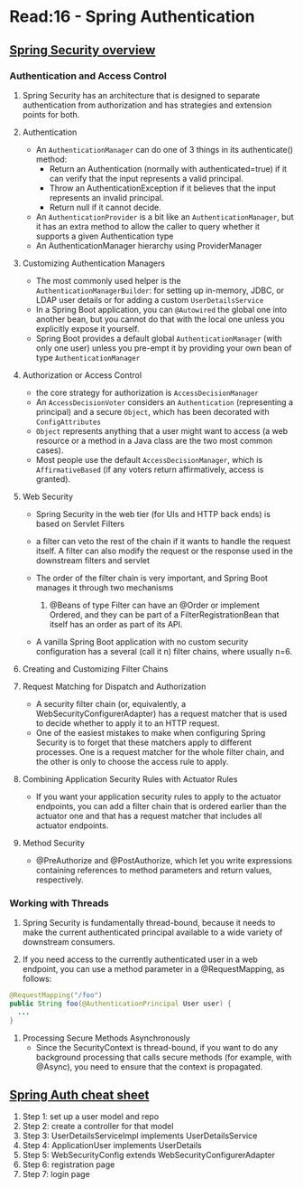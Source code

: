 # Read:16 - Spring Authentication

## [Spring Security overview](https://spring.io/guides/topicals/spring-security-architecture/)

### Authentication and Access Control

1. Spring Security has an architecture that is designed to separate authentication from authorization and has strategies and extension points for both.
1. Authentication

   - An `AuthenticationManager` can do one of 3 things in its authenticate() method:
     - Return an Authentication (normally with authenticated=true) if it can verify that the input represents a valid principal.
     - Throw an AuthenticationException if it believes that the input represents an invalid principal.
     - Return null if it cannot decide.
   - An `AuthenticationProvider` is a bit like an `AuthenticationManager`, but it has an extra method to allow the caller to query whether it supports a given Authentication type
   - An AuthenticationManager hierarchy using ProviderManager
   

1. Customizing Authentication Managers

   - The most commonly used helper is the `AuthenticationManagerBuilder`: for setting up in-memory, JDBC, or LDAP user details or for adding a custom `UserDetailsService`
   - In a Spring Boot application, you can `@Autowired` the global one into another bean, but you cannot do that with the local one unless you explicitly expose it yourself.
   - Spring Boot provides a default global `AuthenticationManager` (with only one user) unless you pre-empt it by providing your own bean of type `AuthenticationManager`

1. Authorization or Access Control

   - the core strategy for authorization is `AccessDecisionManager`
   - An `AccessDecisionVoter` considers an `Authentication` (representing a principal) and a secure `Object`, which has been decorated with `ConfigAttributes`
   - `Object` represents anything that a user might want to access (a web resource or a method in a Java class are the two most common cases).
   - Most people use the default `AccessDecisionManager`, which is `AffirmativeBased` (if any voters return affirmatively, access is granted).

1. Web Security

   - Spring Security in the web tier (for UIs and HTTP back ends) is based on Servlet Filters
   
   - a filter can veto the rest of the chain if it wants to handle the request itself. A filter can also modify the request or the response used in the downstream filters and servlet
   - The order of the filter chain is very important, and Spring Boot manages it through two mechanisms
     1. @Beans of type Filter can have an @Order or implement Ordered, and they can be part of a FilterRegistrationBean that itself has an order as part of its API.
   - A vanilla Spring Boot application with no custom security configuration has a several (call it n) filter chains, where usually n=6.

1. Creating and Customizing Filter Chains
1. Request Matching for Dispatch and Authorization

   - A security filter chain (or, equivalently, a WebSecurityConfigurerAdapter) has a request matcher that is used to decide whether to apply it to an HTTP request.
   - One of the easiest mistakes to make when configuring Spring Security is to forget that these matchers apply to different processes. One is a request matcher for the whole filter chain, and the other is only to choose the access rule to apply.

1. Combining Application Security Rules with Actuator Rules

   - If you want your application security rules to apply to the actuator endpoints, you can add a filter chain that is ordered earlier than the actuator one and that has a request matcher that includes all actuator endpoints.

1. Method Security
   - @PreAuthorize and @PostAuthorize, which let you write expressions containing references to method parameters and return values, respectively.

### Working with Threads

1. Spring Security is fundamentally thread-bound, because it needs to make the current authenticated principal available to a wide variety of downstream consumers.

1. If you need access to the currently authenticated user in a web endpoint, you can use a method parameter in a @RequestMapping, as follows:

```java
@RequestMapping("/foo")
public String foo(@AuthenticationPrincipal User user) {
  ... 
}
```

1. Processing Secure Methods Asynchronously
   - Since the SecurityContext is thread-bound, if you want to do any background processing that calls secure methods (for example, with @Async), you need to ensure that the context is propagated.

## [Spring Auth cheat sheet](https://github.com/codefellows/seattle-java-401d2/blob/master/SpringAuthCheatSheet.md)

1. Step 1: set up a user model and repo
2. Step 2: create a controller for that model
3. Step 3: UserDetailsServiceImpl implements UserDetailsService
4. Step 4: ApplicationUser implements UserDetails
5. Step 5: WebSecurityConfig extends WebSecurityConfigurerAdapter
6. Step 6: registration page
7. Step 7: login page
